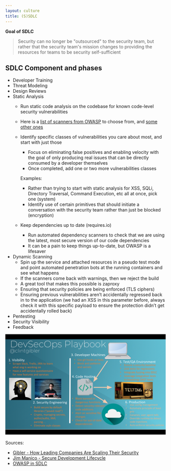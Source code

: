 ```yaml
---
layout: culture
title: (S)SDLC
---
```


**Goal of SDLC**
> Security can no longer be "outsourced" to the security team, but rather that the security team's mission changes to providing the resources for teams to be security self-sufficient


## SDLC Component and phases

* Developer Training	
* Threat Modeling	
* Design Reviews
* Static Analysis	        
  * Run static code analysis on the codebase for known code-level security vulnerabilities 
  * Here is a [list of scanners from OWASP](https://www.owasp.org/index.php/Source_Code_Analysis_Tools) to choose from, and [some other ones](https://www.owasp.org/index.php/Source_Code_Analysis_Tools)
  * Identify specific classes of vulnerabilities you care about most, and start with just those
      * Focus on eliminating false positives and enabling velocity with the goal of only producing real issues that can be directly consumed by a developer themselves
      * Once completed, add one or two more vulnerabilities classes

       Examples:
       * Rather than trying to start with static analysis for XSS, SQLi, Directory Traversal, Command Execution, etc all at once, pick one (system)
       * Identify use of certain primitives that should initiate a conversation with the security team rather than just be blocked (encryption)
  * Keep dependencies up to date (requires.io)
    * Run automated dependency scanners to check that we are using the latest, most secure version of our code dependencies
    * It can be a pain to keep things up-to-date, but OWASP is a lifesaver 
* Dynamic Scanning	
  * Spin up the service and attached resources in a pseudo test mode and point automated penetration bots at the running containers and see what happens
  * If the scanners come back with warnings, then we reject the build
  * A great tool that makes this possible is zaproxy
  * Ensuring that security policies are being enforced (TLS ciphers)
  * Ensuring previous vulnerabilities aren’t accidentally regressed back in to the application (we had an XSS in this parameter before, always check it with this specific payload to ensure the protection didn’t get accidentally rolled back)
* Pentesting	
* Security Visibility	
* Feedback

<p align="center">
<img src="/images/devsecops_playbook.png">
</p>

Sources: 
* [Gibler - How Leading Companies Are Scaling Their Security](https://docs.google.com/presentation/d/1Quj0pkbF37jXKHU3u_2s-4Bk8BR9bn3BMWeBwMXwMR4/edit)
* [Jim Manico - Secure Development Lifecycle](https://owasp.org/www-pdf-archive/Jim_Manico_(Hamburg)_-_Securiing_the_SDLC.pdf)
* [OWASP in SDLC](https://owasp.org/www-project-integration-standards/writeups/owasp_in_sdlc/)
